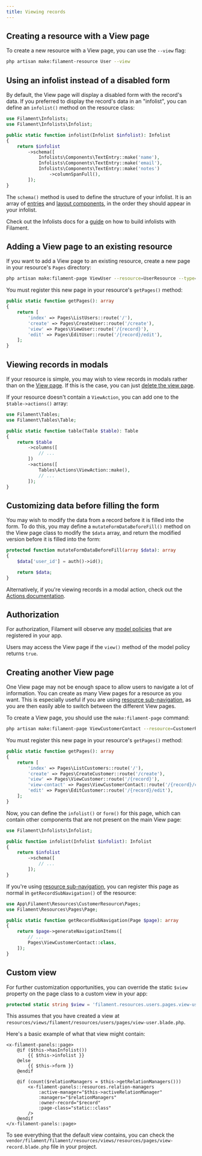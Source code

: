 ```yaml
---
title: Viewing records
---
```


## Creating a resource with a View page

To create a new resource with a View page, you can use the `--view` flag:

```bash
php artisan make:filament-resource User --view
```

## Using an infolist instead of a disabled form

By default, the View page will display a disabled form with the record's data. If you preferred to display the record's data in an "infolist", you can define an `infolist()` method on the resource class:

```php
use Filament\Infolists;
use Filament\Infolists\Infolist;

public static function infolist(Infolist $infolist): Infolist
{
    return $infolist
        ->schema([
            Infolists\Components\TextEntry::make('name'),
            Infolists\Components\TextEntry::make('email'),
            Infolists\Components\TextEntry::make('notes')
                ->columnSpanFull(),
        ]);
}
```

The `schema()` method is used to define the structure of your infolist. It is an array of [entries](../../infolists/entries/getting-started#available-entries) and [layout components](../../infolists/layout/getting-started#available-layout-components), in the order they should appear in your infolist.

Check out the Infolists docs for a [guide](../../infolists/getting-started) on how to build infolists with Filament.

## Adding a View page to an existing resource

If you want to add a View page to an existing resource, create a new page in your resource's `Pages` directory:

```bash
php artisan make:filament-page ViewUser --resource=UserResource --type=ViewRecord
```

You must register this new page in your resource's `getPages()` method:

```php
public static function getPages(): array
{
    return [
        'index' => Pages\ListUsers::route('/'),
        'create' => Pages\CreateUser::route('/create'),
        'view' => Pages\ViewUser::route('/{record}'),
        'edit' => Pages\EditUser::route('/{record}/edit'),
    ];
}
```

## Viewing records in modals

If your resource is simple, you may wish to view records in modals rather than on the [View page](viewing-records). If this is the case, you can just [delete the view page](getting-started#deleting-resource-pages).

If your resource doesn't contain a `ViewAction`, you can add one to the `$table->actions()` array:

```php
use Filament\Tables;
use Filament\Tables\Table;

public static function table(Table $table): Table
{
    return $table
        ->columns([
            // ...
        ])
        ->actions([
            Tables\Actions\ViewAction::make(),
            // ...
        ]);
}
```

## Customizing data before filling the form

You may wish to modify the data from a record before it is filled into the form. To do this, you may define a `mutateFormDataBeforeFill()` method on the View page class to modify the `$data` array, and return the modified version before it is filled into the form:

```php
protected function mutateFormDataBeforeFill(array $data): array
{
    $data['user_id'] = auth()->id();

    return $data;
}
```

Alternatively, if you're viewing records in a modal action, check out the [Actions documentation](../../actions/prebuilt-actions/view#customizing-data-before-filling-the-form).

## Authorization

For authorization, Filament will observe any [model policies](https://laravel.com/docs/authorization#creating-policies) that are registered in your app.

Users may access the View page if the `view()` method of the model policy returns `true`.

## Creating another View page

One View page may not be enough space to allow users to navigate a lot of information. You can create as many View pages for a resource as you want. This is especially useful if you are using [resource sub-navigation](getting-started#resource-sub-navigation), as you are then easily able to switch between the different View pages.

To create a View page, you should use the `make:filament-page` command:

```bash
php artisan make:filament-page ViewCustomerContact --resource=CustomerResource --type=ViewRecord
```

You must register this new page in your resource's `getPages()` method:

```php
public static function getPages(): array
{
    return [
        'index' => Pages\ListCustomers::route('/'),
        'create' => Pages\CreateCustomer::route('/create'),
        'view' => Pages\ViewCustomer::route('/{record}'),
        'view-contact' => Pages\ViewCustomerContact::route('/{record}/contact'),
        'edit' => Pages\EditCustomer::route('/{record}/edit'),
    ];
}
```

Now, you can define the `infolist()` or `form()` for this page, which can contain other components that are not present on the main View page:

```php
use Filament\Infolists\Infolist;

public function infolist(Infolist $infolist): Infolist
{
    return $infolist
        ->schema([
            // ...
        ]);
}
```

If you're using [resource sub-navigation](getting-started#resource-sub-navigation), you can register this page as normal in `getRecordSubNavigation()` of the resource:

```php
use App\Filament\Resources\CustomerResource\Pages;
use Filament\Resources\Pages\Page;

public static function getRecordSubNavigation(Page $page): array
{
    return $page->generateNavigationItems([
        // ...
        Pages\ViewCustomerContact::class,
    ]);
}
```

## Custom view

For further customization opportunities, you can override the static `$view` property on the page class to a custom view in your app:

```php
protected static string $view = 'filament.resources.users.pages.view-user';
```

This assumes that you have created a view at `resources/views/filament/resources/users/pages/view-user.blade.php`.

Here's a basic example of what that view might contain:

```blade
<x-filament-panels::page>
    @if ($this->hasInfolist())
        {{ $this->infolist }}
    @else
        {{ $this->form }}
    @endif

    @if (count($relationManagers = $this->getRelationManagers()))
        <x-filament-panels::resources.relation-managers
            :active-manager="$this->activeRelationManager"
            :managers="$relationManagers"
            :owner-record="$record"
            :page-class="static::class"
        />
    @endif
</x-filament-panels::page>
```

To see everything that the default view contains, you can check the `vendor/filament/filament/resources/views/resources/pages/view-record.blade.php` file in your project.
